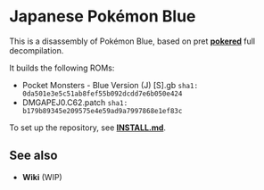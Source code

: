 # Japanese Pokémon Blue

This is a disassembly of Pokémon Blue, based on pret [**pokered**](https://github.com/pret/pokered) full decompilation.

It builds the following ROMs:

- Pocket Monsters - Blue Version (J) [S].gb `sha1: 0da501e3e5c51ab8fef55b092dcdd7e6b050e424`
- DMGAPEJ0.C62.patch `sha1: b179b89345e209575e4e59ad9a7997868e1ef83c`

To set up the repository, see [**INSTALL.md**](INSTALL.md).


## See also

- **Wiki** (WIP)
